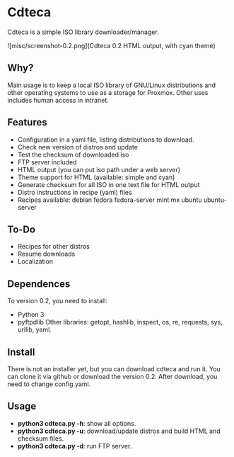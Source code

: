 # Cdteca
Cdteca is a simple ISO library downloader/manager.

![misc/screenshot-0.2.png](Cdteca 0.2 HTML output, with cyan theme)

## Why?
Main usage is to keep a local ISO library of GNU/Linux distributions and other operating systems to use as a storage for Proxmox. Other uses includes human access in intranet.

## Features
* Configuration in a yaml file, listing distributions to download.
* Check new version of distros and update
* Test the checksum of downloaded iso
* FTP server included
* HTML output (you can put iso path under a web server)
* Theme support for HTML (available: simple and cyan)
* Generate checksum for all ISO in one text file for HTML output
* Distro instructions in recipe (yaml) files
* Recipes available: debian fedora fedora-server mint mx ubuntu ubuntu-server

## To-Do
* Recipes for other distros
* Resume downloads
* Localization

## Dependences
To version 0.2, you need to install:
* Python 3
* pyftpdlib
Other libraries: getopt, hashlib, inspect, os, re, requests, sys, urllib, yaml.

## Install
There is not an installer yet, but you can download cdteca and run it.
You can clone it via github or download the version 0.2.
After download, you need to change config.yaml.

## Usage
* **python3 cdteca.py -h**: show all options.
* **python3 cdteca.py -u**: download/update distros and build HTML and checksum files.
* **python3 cdteca.py -d**: run FTP server.
